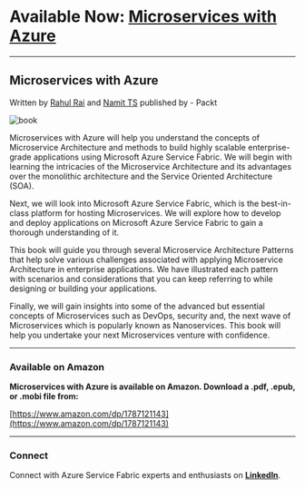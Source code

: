 # Available Now: [Microservices with Azure](https://www.packtpub.com/virtualization-and-cloud/microservices-azure)
---

## Microservices with Azure
Written by [Rahul Rai](https://rahulrai.in) and [Namit TS](http://namit.me) published by - Packt

<img src="https://thecloudblog.net/lib/img/publications/microservices-with-azure.jpg" alt="book" />

Microservices with Azure will help you understand the concepts of Microservice Architecture and methods to build highly scalable enterprise-grade applications using Microsoft Azure Service Fabric. We will begin with learning the intricacies of the Microservice Architecture and its advantages over the monolithic architecture and the Service Oriented Architecture (SOA). 

Next, we will look into Microsoft Azure Service Fabric, which is the best-in-class platform for hosting Microservices. We will explore how to develop and deploy applications on Microsoft Azure Service Fabric to gain a thorough understanding of it.

This book will guide you through several Microservice Architecture Patterns that help solve various challenges associated with applying Microservice Architecture in enterprise applications. We have illustrated each pattern with scenarios and considerations that you can keep referring to while designing or building your applications.

Finally, we will gain insights into some of the advanced but essential concepts of Microservices such as DevOps, security and, the next wave of Microservices which is popularly known as Nanoservices. This book will help you undertake your next Microservices venture with confidence.

---
### <i class="fa fa-amazon" aria-hidden="true" style="font-size:30px"></i> Available on Amazon

**Microservices with Azure is available on Amazon. Download a .pdf, .epub, or .mobi file from:**

[https://www.amazon.com/dp/1787121143](https://www.amazon.com/dp/1787121143)

---

### <i class="fa fa-linkedin-square" style="font-size:35px"></i> Connect
Connect with Azure Service Fabric experts and enthusiasts on **[LinkedIn](https://www.linkedin.com/groups/8526708)**.
